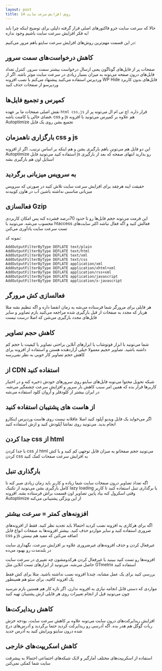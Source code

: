 ```yaml
---
layout: post
title: 14 روش افزایش سرعت سایت
---
```


حالا که سرعت سایت جزو فاکتورهای اصلی قرار گرفته دلیلی برای توضیح اینکه چرا باید به فکر افزایش سرعت سایت باشیم وجود نداره!

در این قسمت مهم‌ترین روش‌های افزایش سرعت سایتو باهم مرور می‌کنیم:

## کاهش درخواست‌های سمت سرور

صفحات پر از فایل‌های گوناگون یعنی ارسال درخواست بیشتر سمت سرور. کنترل تعداد فایل‌های درون صفحه می‌تونه به میزان بسیار زیادی در سرعت سایت موثر باشه. اگر از وردپرس استفاده می‌کنید پیشنهاد می‌کنم با نصب افزونه WP Hide فایل‌های بدون کاربرد وردپرسو از صفحات حذف کنید

## کمپرس و تجمیع فایل‌ها

نقش اصلی صفحات ما بر عهده `html css,js` قرار داره. اچ تی ام ال می‌تونه پر از فضای خالی یا کامنت باشه، css و js هم علاوه بر کمپرس می‌تونید با افزونه Autoptimize تجمیع بشن روی یک فایل

## بارگزاری ناهمزمان css و js

این دو فایل هم می‌تونن باهم بارگیری بشن و هم اینکه بر اساس ترتیب. اگر از افزونه Autoptimize استفاده کنید می‌تونید فایل js رو بذارید انتهای صفحه که بعد از بارگیری استایل اون هم بارگیری بشه

## به سرویس میزبانی برگردید

حقیقت اینه هرچقد برای افزایش سرعت سایت تلاش کنید در صورتی که سرویس میزبانی مناسبی نداشته باشین آب در هاون کوبیدنه

## فعالسازی Gzip

این فرمت می‌تونه حجم فایل‌ها رو تا حدود 70درصد فشرده کنه پس امکان کاربردی محسوب می‌شه. می‌تونید با htaccess فعالش کنید و اگه فعال نباشه اکثر سایت‌های تست سرعت سایت یادآوری می‌کنن

نمونه کد:

```
AddOutputFilterByType DEFLATE text/plain
AddOutputFilterByType DEFLATE text/html
AddOutputFilterByType DEFLATE text/xml
AddOutputFilterByType DEFLATE text/css
AddOutputFilterByType DEFLATE application/xml
AddOutputFilterByType DEFLATE application/xhtml+xml
AddOutputFilterByType DEFLATE application/rss+xml
AddOutputFilterByType DEFLATE application/javascript
AddOutputFilterByType DEFLATE application/x-javascript
```

## فعالسازی کش مرورگر

هر فایلی برای مرورگر شما فرستاده می‌شه یه زمان انقضا داره و اگه تنظیم نشه مثلا هربار که مجدد به صفحات از قبل بارگیری شده مراجعه می‌کنید بازم تصاویر و سایر فایل‌های مجدد بارگیری می‌شن که اصلا درست نیست

## کاهش حجم تصاویر

شما می‌تونید با ابزار فوتوشاب یا ابزارهای آنلاین براحتی تصاویر با کیفیت با حجم کم داشته باشید. تصاویر حجیم معمولا خیلی آزاردهنده هستن و استفاده از افزونه برای کاهش حجم تصاویر کار خوبی به نظر نمی‌رسه

## از CDN استفاده کنید

شبکه تحویل محتوا می‌تونه فایل‌های سایتو روی سرورهای خودش ذخیره کنه و در اختیار کاربرها قرار بده که همین امر سبب کاهش بار سرور و افزایش سرعت چشمگیر می‌شه. در ایران بیشتر از کلودفلر و آروان کلود استفاده می‌شه

## از هاست های پشتیبان استفاده کنید

اگر می‌خواید یک فایل ویدیو آپلود کنید اصلا عاقلانه نیست روی هاست وردپرس اینکارو انجام بدید. می‌تونید روی نماشا آپلودش کنید و ازش استفاده کنید

## جدا کردن css از html

با جدا کردن css از html می‌تونید حجم صفحاتو به میزان قابل توجهی کم کنید و با کش کردن css به افزایش سرعت صفحات کمک کنید

## بارگذاری تنبل

اگه تعداد تصاویر درون صفحات سایت شما زیاده و کاربر باید زمان زیادی صبر کنه تا کامل بارگیری بشن می‌تونید از تکنیک lazy loading یا برگذاری تنبل استفاده کنید تا کاربر وقتی اسکرول کنه بیاد پایین تصاویر اون قسمت براش فرستاده بشه. افزونه Autoptimize از این ویژگی پشتیبانی می‌کنه

## افزونه‌های کمتر = سرعت بیشتر

اگه برای هرکاری یه افزونه نصب کردید احتمالا باید تجدید نظر کنید. فقط از افزونه‌های ضروری استفاده کنید و سایر مواردو حذف کنید. بیشتر افزونه‌ها به صفحات انواع فایل css و js اضافه می‌کنن که مفید هم نیستن

غیرفعال کردن و حذف افزونه‌های غیرضروری علاوه بر افزایش سرعت، نگهداری سایت در بلندمدت رو بهبود می‌ده

افزونه‌ها رو تست کنید ببینید با غیرفعال کردن هرکدومشون چه تغییری در سرعت سایت حاصل می‌شه. می‌تونید از ابزارهای تست آنلاین مثل GTmetrix استفاده کنید

بررسی کنید برای یک عمل مشابه، چندتا افزونه نصب نداشته باشید. مثلا برای کش فقط یک افزونه کافیه، برای سئو هم همینطور

مواردی که دستی قابل انجامه نیازی به افزونه ندارن. اگر تازه کار هم هستین بازم نترسید چون می‌تونید قبل از انجام تغییرات روی هر فایلی ازش پشتیبان تهیه کنید

## کاهش ریدایرکت‌ها

افزایش ریدایرکت‌های درون سایت می‌تونه علاوه بر کاهش سرعت سایت، بودجه خزش ربات گوگل هم هدر بده. اگه آدرسی رو ریدایرکت کردید حتما برگردید و آدرس‌های درج شده درون سایتو ویرایش کنید یه آدرس جدید

## کاهش اسکریپت‌های خارجی

استفاده از اسکریپت‌های مختلف آمارگیر و لایک شبکه‌های اجتماعی احتمالا به پیشرفت سایت شما کمکی نمی‌کنن
